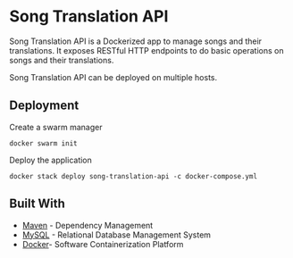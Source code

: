 # Song Translation API

Song Translation API is a Dockerized app to manage songs and their translations.
It exposes RESTful HTTP endpoints to do basic operations on songs and their translations.

Song Translation API can be deployed on multiple hosts.

## Deployment

Create a swarm manager
```
docker swarm init
```

Deploy the application
```
docker stack deploy song-translation-api -c docker-compose.yml
```

## Built With

* [Maven](https://maven.apache.org/) - Dependency Management
* [MySQL](https://www.mysql.com/) - Relational Database Management System
* [Docker](https://www.docker.com/)- Software Containerization Platform
